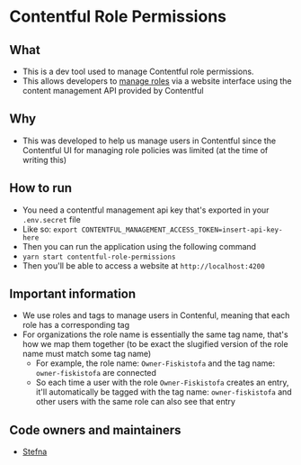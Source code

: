 <!-- gitbook-ignore -->

# Contentful Role Permissions

## What

- This is a dev tool used to manage Contentful role permissions.
- This allows developers to [manage roles](https://www.contentful.com/developers/docs/tutorials/general/roles-via-api/) via a website interface using the content management API provided by Contentful

## Why

- This was developed to help us manage users in Contentful since the Contentful UI for managing role policies was limited (at the time of writing this)

## How to run

- You need a contentful management api key that's exported in your `.env.secret` file
- Like so: `export CONTENTFUL_MANAGEMENT_ACCESS_TOKEN=insert-api-key-here`
- Then you can run the application using the following command
- `yarn start contentful-role-permissions`
- Then you'll be able to access a website at `http://localhost:4200`

## Important information

- We use roles and tags to manage users in Contenful, meaning that each role has a corresponding tag
- For organizations the role name is essentially the same tag name, that's how we map them together (to be exact the slugified version of the role name must match some tag name)
  - For example, the role name: `Owner-Fiskistofa` and the tag name: `owner-fiskistofa` are connected
  - So each time a user with the role `Owner-Fiskistofa` creates an entry, it'll automatically be tagged with the tag name: `owner-fiskistofa` and other users with the same role can also see that entry

## Code owners and maintainers

- [Stefna](https://github.com/orgs/island-is/teams/stefna/members)
